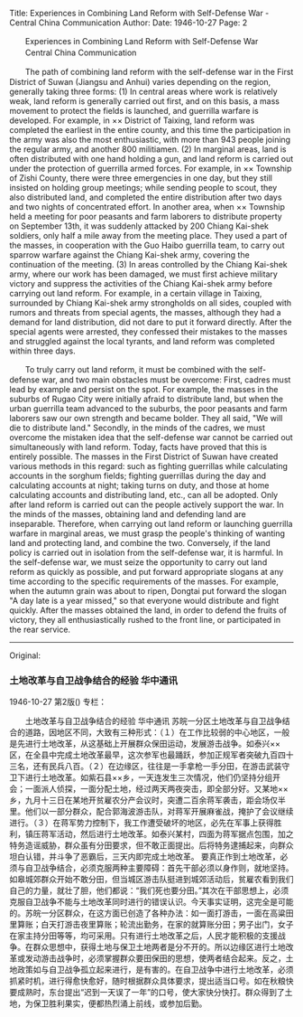 Title: Experiences in Combining Land Reform with Self-Defense War - Central China Communication
Author:
Date: 1946-10-27
Page: 2

　　Experiences in Combining Land Reform with Self-Defense War
　　Central China Communication

　　The path of combining land reform with the self-defense war in the First District of Suwan (Jiangsu and Anhui) varies depending on the region, generally taking three forms: (1) In central areas where work is relatively weak, land reform is generally carried out first, and on this basis, a mass movement to protect the fields is launched, and guerrilla warfare is developed. For example, in ×× District of Taixing, land reform was completed the earliest in the entire county, and this time the participation in the army was also the most enthusiastic, with more than 943 people joining the regular army, and another 800 militiamen. (2) In marginal areas, land is often distributed with one hand holding a gun, and land reform is carried out under the protection of guerrilla armed forces. For example, in ×× Township of Zishi County, there were three emergencies in one day, but they still insisted on holding group meetings; while sending people to scout, they also distributed land, and completed the entire distribution after two days and two nights of concentrated effort. In another area, when ×× Township held a meeting for poor peasants and farm laborers to distribute property on September 13th, it was suddenly attacked by 200 Chiang Kai-shek soldiers, only half a mile away from the meeting place. They used a part of the masses, in cooperation with the Guo Haibo guerrilla team, to carry out sparrow warfare against the Chiang Kai-shek army, covering the continuation of the meeting. (3) In areas controlled by the Chiang Kai-shek army, where our work has been damaged, we must first achieve military victory and suppress the activities of the Chiang Kai-shek army before carrying out land reform. For example, in a certain village in Taixing, surrounded by Chiang Kai-shek army strongholds on all sides, coupled with rumors and threats from special agents, the masses, although they had a demand for land distribution, did not dare to put it forward directly. After the special agents were arrested, they confessed their mistakes to the masses and struggled against the local tyrants, and land reform was completed within three days.

　　To truly carry out land reform, it must be combined with the self-defense war, and two main obstacles must be overcome: First, cadres must lead by example and persist on the spot. For example, the masses in the suburbs of Rugao City were initially afraid to distribute land, but when the urban guerrilla team advanced to the suburbs, the poor peasants and farm laborers saw our own strength and became bolder. They all said, "We will die to distribute land." Secondly, in the minds of the cadres, we must overcome the mistaken idea that the self-defense war cannot be carried out simultaneously with land reform. Today, facts have proved that this is entirely possible. The masses in the First District of Suwan have created various methods in this regard: such as fighting guerrillas while calculating accounts in the sorghum fields; fighting guerrillas during the day and calculating accounts at night; taking turns on duty, and those at home calculating accounts and distributing land, etc., can all be adopted. Only after land reform is carried out can the people actively support the war. In the minds of the masses, obtaining land and defending land are inseparable. Therefore, when carrying out land reform or launching guerrilla warfare in marginal areas, we must grasp the people's thinking of wanting land and protecting land, and combine the two. Conversely, if the land policy is carried out in isolation from the self-defense war, it is harmful. In the self-defense war, we must seize the opportunity to carry out land reform as quickly as possible, and put forward appropriate slogans at any time according to the specific requirements of the masses. For example, when the autumn grain was about to ripen, Dongtai put forward the slogan "A day late is a year missed," so that everyone would distribute and fight quickly. After the masses obtained the land, in order to defend the fruits of victory, they all enthusiastically rushed to the front line, or participated in the rear service.



<hr /> 

Original: 


### 土地改革与自卫战争结合的经验  华中通讯

1946-10-27
第2版()
专栏：

　　土地改革与自卫战争结合的经验
    华中通讯
    苏皖一分区土地改革与自卫战争结合的道路，因地区不同，大致有三种形式：（１）在工作比较弱的中心地区，一般是先进行土地改革，从这基础上开展群众保田运动，发展游击战争。如泰兴××区，在全县中完成土地改革最早，这次参军也最踊跃，参加正规军者突破九百四十三名，还有民兵八百。（２）在边缘区，往往是一手拿枪一手分田，在游击武装守卫下进行土地改革。如紫石县××乡，一天连发生三次情况，他们仍坚持分组开会；一面派人侦探，一面分配土地，经过两天两夜突击，即全部分好。又某地××乡，九月十三日在某地开贫雇农分产会议时，突遭二百余蒋军袭击，距会场仅半里。他们以一部分群众，配合郭海波游击队，对蒋军开展麻雀战，掩护了会议继续进行。（３）在蒋军势力控制下，我工作遭受破坏的地区，必先在军事上获得胜利，镇压蒋军活动，然后进行土地改革。如泰兴某村，四面为蒋军据点包围，加之特务造谣威胁，群众虽有分田要求，但不敢正面提出。后将特务逮捕起来，向群众坦白认错，并斗争了恶霸后，三天内即完成土地改革。
    要真正作到土地改革，必须与自卫战争结合，必须克服两种主要障碍：首先干部必须以身作则，就地坚持。如皋城郊群众开始不敢分田，但当城区游击队挺进到城郊活动后，贫雇农看到我们自己的力量，就壮了胆，他们都说：“我们死也要分田。”其次在干部思想上，必须克服自卫战争不能与土地改革同时进行的错误认识。今天事实证明，这完全是可能的。苏皖一分区群众，在这方面已创造了各种办法：如一面打游击，一面在高粱田里算账；白天打游击夜里算账；轮流出勤务，在家的就算账分田；男子出门，女子在家主持分田等等，均可采用。只有进行土地改革之后，人民才能积极的支援战争。在群众思想中，获得土地与保卫土地两者是分不开的。所以边缘区进行土地改革或发动游击战争时，必须掌握群众要田保田的思想，使两者结合起来。反之，土地政策如与自卫战争孤立起来进行，是有害的。在自卫战争中进行土地改革，必须抓紧时机，进行得愈快愈好，随时根据群众具体要求，提出适当口号。如在秋粮快要成熟时，东台提出“迟到一天误了一年”的口号，使大家快分快打。群众得到了土地，为保卫胜利果实，便都热烈涌上前线，或参加后勤。
